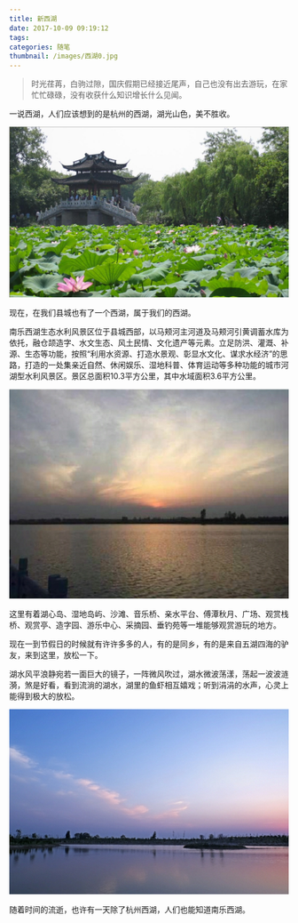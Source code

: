 ```yaml
---
title: 新西湖
date: 2017-10-09 09:19:12
tags:
categories: 随笔
thumbnail: /images/西湖0.jpg
---
```


> 时光荏苒，白驹过隙，国庆假期已经接近尾声，自己也没有出去游玩，在家忙忙碌碌，没有收获什么知识增长什么见闻。

一说西湖，人们应该想到的是杭州的西湖，湖光山色，美不胜收。

![image](/images/西湖1.jpg)

现在，在我们县城也有了一个西湖，属于我们的西湖。

南乐西湖生态水利风景区位于县城西部，以马颊河主河道及马颊河引黄调蓄水库为依托，融仓颉造字、水文生态、风土民情、文化遗产等元素。立足防洪、灌溉、补源、生态等功能，按照“利用水资源、打造水景观、彰显水文化、谋求水经济”的思路，打造的一处集亲近自然、休闲娱乐、湿地科普、体育运动等多种功能的城市河湖型水利风景区。景区总面积10.3平方公里，其中水域面积3.6平方公里。

![image](/images/西湖2.jpg)

这里有着湖心岛、湿地岛屿、沙滩、音乐桥、亲水平台、傅潭秋月、广场、观赏栈桥、观赏亭、造字园、游乐中心、采摘园、垂钓苑等一堆能够观赏游玩的地方。

现在一到节假日的时候就有许许多多的人，有的是同乡，有的是来自五湖四海的驴友，来到这里，放松一下。

湖水风平浪静宛若一面巨大的镜子，一阵微风吹过，湖水微波荡漾，荡起一波波涟漪，煞是好看，看到流淌的湖水，湖里的鱼虾相互嬉戏；听到涓涓的水声，心灵上能得到极大的放松。

![image](/images/西湖3.jpg)

随着时间的流逝，也许有一天除了杭州西湖，人们也能知道南乐西湖。

